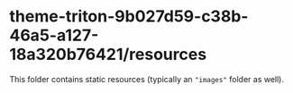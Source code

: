# theme-triton-9b027d59-c38b-46a5-a127-18a320b76421/resources

This folder contains static resources (typically an `"images"` folder as well).
